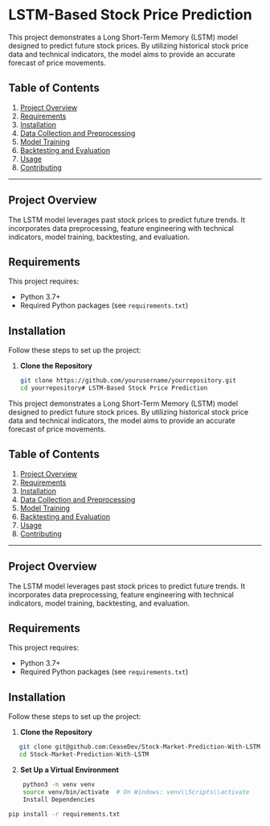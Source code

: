 # LSTM-Based Stock Price Prediction

This project demonstrates a Long Short-Term Memory (LSTM) model designed to predict future stock prices. By utilizing historical stock price data and technical indicators, the model aims to provide an accurate forecast of price movements. 

## Table of Contents
1. [Project Overview](#project-overview)
2. [Requirements](#requirements)
3. [Installation](#installation)
4. [Data Collection and Preprocessing](#data-collection-and-preprocessing)
5. [Model Training](#model-training)
6. [Backtesting and Evaluation](#backtesting-and-evaluation)
7. [Usage](#usage)
8. [Contributing](#contributing)

---

## Project Overview

The LSTM model leverages past stock prices to predict future trends. It incorporates data preprocessing, feature engineering with technical indicators, model training, backtesting, and evaluation. 

## Requirements

This project requires:
- Python 3.7+
- Required Python packages (see `requirements.txt`)

## Installation

Follow these steps to set up the project:

1. **Clone the Repository**
   ```bash
   git clone https://github.com/yourusername/yourrepository.git
   cd yourrepository# LSTM-Based Stock Price Prediction

This project demonstrates a Long Short-Term Memory (LSTM) model designed to predict future stock prices. By utilizing historical stock price data and technical indicators, the model aims to provide an accurate forecast of price movements. 

## Table of Contents
1. [Project Overview](#project-overview)
2. [Requirements](#requirements)
3. [Installation](#installation)
4. [Data Collection and Preprocessing](#data-collection-and-preprocessing)
5. [Model Training](#model-training)
6. [Backtesting and Evaluation](#backtesting-and-evaluation)
7. [Usage](#usage)
8. [Contributing](#contributing)

---

## Project Overview

The LSTM model leverages past stock prices to predict future trends. It incorporates data preprocessing, feature engineering with technical indicators, model training, backtesting, and evaluation. 

## Requirements

This project requires:
- Python 3.7+
- Required Python packages (see `requirements.txt`)

## Installation

Follow these steps to set up the project:

1. **Clone the Repository**
```bash
   git clone git@github.com:CeaseDev/Stock-Market-Prediction-With-LSTM.git
   cd Stock-Market-Prediction-With-LSTM
```

2. **Set Up a Virtual Environment**
```bash
    python3 -m venv venv
    source venv/bin/activate  # On Windows: venv\\Scripts\\activate
    Install Dependencies
```
```bash
pip install -r requirements.txt
```